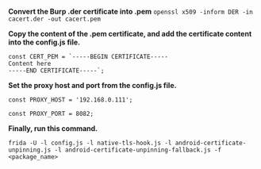 **Convert the Burp .der certificate into .pem**
`openssl x509 -inform DER -in cacert.der -out cacert.pem`

**Copy the content of the .pem certificate, and add the certificate content into the config.js file.**
```
const CERT_PEM = `-----BEGIN CERTIFICATE-----
Content here
-----END CERTIFICATE-----`;
```

**Set the proxy host and port from the config.js file.**
```
const PROXY_HOST = '192.168.0.111';

const PROXY_PORT = 8082;
```
**Finally, run this command.**
```
frida -U -l config.js -l native-tls-hook.js -l android-certificate-unpinning.js -l android-certificate-unpinning-fallback.js -f <package_name>
```
